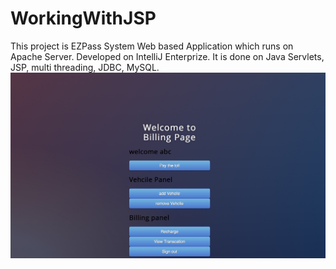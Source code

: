 # WorkingWithJSP

This project is EZPass System Web based Application which runs on Apache Server. Developed on IntelliJ Enterprize.
It is done on Java Servlets, JSP, multi threading, JDBC, MySQL. 
![alt text](/successful.jpg)
